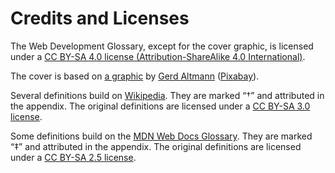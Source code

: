 # Credits and Licenses

The Web Development Glossary, except for the cover graphic, is licensed under a [CC BY-SA 4.0 license (Attribution-ShareAlike 4.0 International)](https://creativecommons.org/licenses/by-sa/4.0/).

The cover is based on [a graphic](https://pixabay.com/illustrations/grid-web-millimeter-paper-lined-4728500/) by [Gerd Altmann](https://pixabay.com/users/geralt-9301/) ([Pixabay](https://pixabay.com/)).

Several definitions build on [Wikipedia](https://en.wikipedia.org/wiki/Main_Page). They are marked “†” and attributed in the appendix. The original definitions are licensed under a [CC BY-SA 3.0 license](https://creativecommons.org/licenses/by-sa/3.0/).

Some definitions build on the [MDN Web Docs Glossary](https://developer.mozilla.org/en-US/docs/Glossary). They are marked “‡” and attributed in the appendix. The original definitions are licensed under a [CC BY-SA 2.5 license](https://creativecommons.org/licenses/by-sa/2.5/).